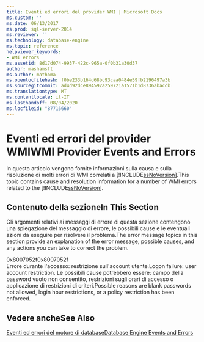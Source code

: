 ```yaml
---
title: Eventi ed errori del provider WMI | Microsoft Docs
ms.custom: ''
ms.date: 06/13/2017
ms.prod: sql-server-2014
ms.reviewer: ''
ms.technology: database-engine
ms.topic: reference
helpviewer_keywords:
- WMI errors
ms.assetid: 8d17d074-9937-422c-965a-0f0b31a30d37
author: mashamsft
ms.author: mathoma
ms.openlocfilehash: f0be233b164d68bc93caa0484e59fb2196497a3b
ms.sourcegitcommit: ad4d92dce894592a259721a1571b1d8736abacdb
ms.translationtype: MT
ms.contentlocale: it-IT
ms.lasthandoff: 08/04/2020
ms.locfileid: "87716660"
---
```

# <a name="wmi-provider-events-and-errors"></a><span data-ttu-id="14812-102">Eventi ed errori del provider WMI</span><span class="sxs-lookup"><span data-stu-id="14812-102">WMI Provider Events and Errors</span></span>
  <span data-ttu-id="14812-103">In questo articolo vengono fornite informazioni sulla causa e sulla risoluzione di molti errori di WMI correlati a [!INCLUDE[ssNoVersion](../../includes/ssnoversion-md.md)].</span><span class="sxs-lookup"><span data-stu-id="14812-103">This topic contains cause and resolution information for a number of WMI errors related to the [!INCLUDE[ssNoVersion](../../includes/ssnoversion-md.md)].</span></span>  
  
## <a name="in-this-section"></a><span data-ttu-id="14812-104">Contenuto della sezione</span><span class="sxs-lookup"><span data-stu-id="14812-104">In This Section</span></span>  
 <span data-ttu-id="14812-105">Gli argomenti relativi ai messaggi di errore di questa sezione contengono una spiegazione del messaggio di errore, le possibili cause e le eventuali azioni da eseguire per risolvere il problema.</span><span class="sxs-lookup"><span data-stu-id="14812-105">The error message topics in this section provide an explanation of the error message, possible causes, and any actions you can take to correct the problem.</span></span>  
  
 <span data-ttu-id="14812-106">0x8007052f</span><span class="sxs-lookup"><span data-stu-id="14812-106">0x8007052f</span></span>  
 <span data-ttu-id="14812-107">Errore durante l'accesso: restrizione sull'account utente.</span><span class="sxs-lookup"><span data-stu-id="14812-107">Logon failure: user account restriction.</span></span> <span data-ttu-id="14812-108">Le possibili cause potrebbero essere: campo della password vuoto non consentito, restrizioni sugli orari di accesso o applicazione di restrizioni di criteri.</span><span class="sxs-lookup"><span data-stu-id="14812-108">Possible reasons are blank passwords not allowed, login hour restrictions, or a policy restriction has been enforced.</span></span>  
  
## <a name="see-also"></a><span data-ttu-id="14812-109">Vedere anche</span><span class="sxs-lookup"><span data-stu-id="14812-109">See Also</span></span>  
 [<span data-ttu-id="14812-110">Eventi ed errori del motore di database</span><span class="sxs-lookup"><span data-stu-id="14812-110">Database Engine Events and Errors</span></span>](../../relational-databases/native-client-ole-db-errors/errors.md)  
  
  
